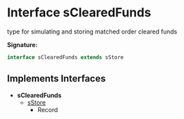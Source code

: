 
# Interface sClearedFunds

type for simulating and storing matched order cleared funds

<b>Signature:</b>

```typescript
interface sClearedFunds extends sStore 
```

## Implements Interfaces

- <b>sClearedFunds</b>
    - [sStore](./sstore.md)
        - Record

